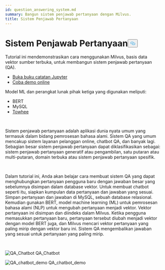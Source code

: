 ```yaml
---
id: question_answering_system.md
summary: Bangun sistem penjawab pertanyaan dengan Milvus.
title: Sistem Penjawab Pertanyaan
---
```

<h1 id="Question-Answering-System" class="common-anchor-header">Sistem Penjawab Pertanyaan<button data-href="#Question-Answering-System" class="anchor-icon" translate="no">
      <svg translate="no"
        aria-hidden="true"
        focusable="false"
        height="20"
        version="1.1"
        viewBox="0 0 16 16"
        width="16"
      >
        <path
          fill="#0092E4"
          fill-rule="evenodd"
          d="M4 9h1v1H4c-1.5 0-3-1.69-3-3.5S2.55 3 4 3h4c1.45 0 3 1.69 3 3.5 0 1.41-.91 2.72-2 3.25V8.59c.58-.45 1-1.27 1-2.09C10 5.22 8.98 4 8 4H4c-.98 0-2 1.22-2 2.5S3 9 4 9zm9-3h-1v1h1c1 0 2 1.22 2 2.5S13.98 12 13 12H9c-.98 0-2-1.22-2-2.5 0-.83.42-1.64 1-2.09V6.25c-1.09.53-2 1.84-2 3.25C6 11.31 7.55 13 9 13h4c1.45 0 3-1.69 3-3.5S14.5 6 13 6z"
        ></path>
      </svg>
    </button></h1><p>Tutorial ini mendemonstrasikan cara menggunakan Milvus, basis data vektor sumber terbuka, untuk membangun sistem penjawab pertanyaan (QA).</p>
<ul>
<li><a href="https://github.com/towhee-io/examples/tree/main/nlp/question_answering">Buka buku catatan Jupyter</a></li>
<li><a href="https://milvus.io/milvus-demos/">Coba demo online</a></li>
</ul>
<p>Model ML dan perangkat lunak pihak ketiga yang digunakan meliputi:</p>
<ul>
<li>BERT</li>
<li>MySQL</li>
<li><a href="https://towhee.io/">Towhee</a></li>
</ul>
<p></br></p>
<p>Sistem penjawab pertanyaan adalah aplikasi dunia nyata umum yang termasuk dalam bidang pemrosesan bahasa alami. Sistem QA yang umum mencakup sistem layanan pelanggan online, chatbot QA, dan banyak lagi. Sebagian besar sistem penjawab pertanyaan dapat diklasifikasikan sebagai: sistem penjawab pertanyaan generatif atau pengambilan, satu putaran atau multi-putaran, domain terbuka atau sistem penjawab pertanyaan spesifik.</p>
<p></br></p>
<p>Dalam tutorial ini, Anda akan belajar cara membuat sistem QA yang dapat menghubungkan pertanyaan pengguna baru dengan jawaban besar yang sebelumnya disimpan dalam database vektor. Untuk membuat chatbot seperti itu, siapkan kumpulan data pertanyaan dan jawaban yang sesuai. Simpan pertanyaan dan jawaban di MySQL, sebuah database relasional. Kemudian gunakan BERT, model machine learning (ML) untuk pemrosesan bahasa alami (NLP) untuk mengubah pertanyaan menjadi vektor. Vektor pertanyaan ini disimpan dan diindeks dalam Milvus.  Ketika pengguna memasukkan pertanyaan baru, pertanyaan tersebut diubah menjadi vektor dengan model BERT juga, dan Milvus mencari vektor pertanyaan yang paling mirip dengan vektor baru ini. Sistem QA mengembalikan jawaban yang sesuai untuk pertanyaan yang paling mirip.</p>
<p></br></p>
<p>
  
   <span class="img-wrapper"> <img translate="no" src="/docs/v2.4.x/assets/qa_chatbot.png" alt="QA_Chatbot" class="doc-image" id="qa_chatbot" />
   </span> <span class="img-wrapper"> <span>QA_Chatbot</span> </span></p>
<p>
  
   <span class="img-wrapper"> <img translate="no" src="/docs/v2.4.x/assets/qa_chatbot_demo.png" alt="QA_chatbot_demo" class="doc-image" id="qa_chatbot_demo" />
   </span> <span class="img-wrapper"> <span>QA_chatbot_demo</span> </span></p>
